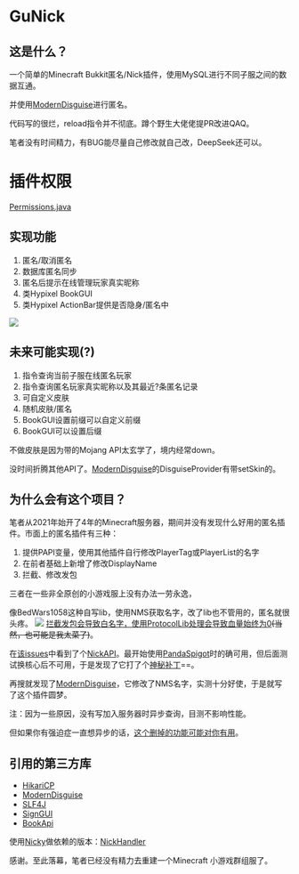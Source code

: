 # GuNick
## 这是什么？
一个简单的Minecraft Bukkit匿名/Nick插件，使用MySQL进行不同子服之间的数据互通。

并使用[ModernDisguise](https://github.com/iiAhmedYT/ModernDisguise)进行匿名。

代码写的很烂，reload指令并不彻底。蹲个野生大佬佬提PR改进QAQ。

笔者没有时间精力，有BUG能尽量自己修改就自己改，DeepSeek还可以。

# 插件权限

[Permissions.java](https://github.com/LinMoyuu/GuNick/blob/main/src/main/java/cn/linmoyu/gunick/utils/Permissions.java)

## 实现功能
1. 匿名/取消匿名
2. 数据库匿名同步
3. 匿名后提示在线管理玩家真实昵称
4. 类Hypixel BookGUI
5. 类Hypixel ActionBar提供是否隐身/匿名中

![](https://image.linmoyu.top/20250419010214118.webp)

## 未来可能实现(?)
1. 指令查询当前子服在线匿名玩家
2. 指令查询匿名玩家真实昵称以及其最近?条匿名记录
3. 可自定义皮肤
4. 随机皮肤/匿名
5. BookGUI设置前缀可以自定义前缀
5. BookGUI可以设置后缀

不做皮肤是因为带的Mojang API太玄学了，境内经常down。

没时间折腾其他API了。[ModernDisguise](https://github.com/iiAhmedYT/ModernDisguise)的DisguiseProvider有带setSkin的。

## 为什么会有这个项目？

笔者从2021年始开了4年的Minecraft服务器，期间并没有发现什么好用的匿名插件。市面上的匿名插件有三种：
1. 提供PAPI变量，使用其他插件自行修改PlayerTag或PlayerList的名字
2. 在前者基础上新增了修改DisplayName
3. 拦截、修改发包

三者在一些非全原创的小游戏服上没有办法一劳永逸，

像BedWars1058这种自写lib，使用NMS获取名字，改了lib也不管用的，匿名就很头疼。
![](https://i1.hdslb.com/bfs/new_dyn/13a9810f31468041035a050f060775cc28525429.png)
[拦截发包会导致白名字，使用ProtocolLib处理会导致血量始终为0](https://www.bilibili.com/opus/889834992319856640)~~(当然，也可能是我太菜了)~~。

在[该issues](https://github.com/tomkeuper/BedWars2023/issues/328)中看到了个[NickAPI](https://www.spigotmc.org/resources/nickapi-1-8-8-1-20-2-1-21.26013/)。最开始使用[PandaSpigot](https://github.com/hpfxd/PandaSpigot)时的确可用，但后面测试换核心后不可用，于是发现了它打了个[神秘补丁](https://github.com/hpfxd/PandaSpigot/blob/master/patches/api/0012-Ability-to-change-PlayerProfile-in-AsyncPreLoginEven.patch)==。

再搜就发现了[ModernDisguise](https://github.com/iiAhmedYT/ModernDisguise)，它修改了NMS名字，实测十分好使，于是就写了这个插件圆梦。

注：因为一些原因，没有写加入服务器时异步查询，目测不影响性能。

但如果你有强迫症一直想异步的话，[这个删掉的功能可能对你有用](https://github.com/GuCraft-Network/GuNick/commit/57f10842613046a4f0aeebc6bc1e23db099a4d5a#diff-e54ee585444703c8fa5fe960ee470686b654bcda2ab0b8d8076822d5a451006e)。

## 引用的第三方库
- [HikariCP](https://mvnrepository.com/artifact/com.zaxxer/HikariCP)
- [ModernDisguise](https://github.com/iiAhmedYT/ModernDisguise)
- [SLF4J](http://www.slf4j.org/)
- [SignGUI](https://github.com/Rapha149/SignGUI)
- [BookApi](https://github.com/Meteor2333/BookApi)

使用[Nicky](https://www.spigotmc.org/resources/nicky.590/)做依赖的版本：[NickHandler](https://github.com/LinMoyu233/NickHandler)

感谢。至此落幕，笔者已经没有精力去重建一个Minecraft 小游戏群组服了。
